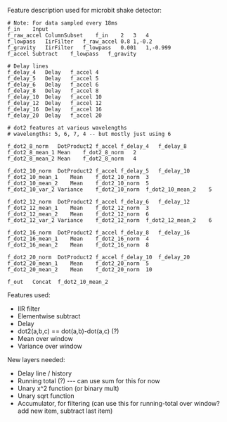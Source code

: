 Feature description used for microbit shake detector:

    # Note: For data sampled every 18ms
    f_in	Input
    f_raw_accel	ColumnSubset	f_in	2	3	4
    f_lowpass	IirFilter	f_raw_accel	0.8	1,-0.2
    f_gravity	IirFilter	f_lowpass	0.001	1,-0.999
    f_accel	Subtract	f_lowpass	f_gravity

    # Delay lines
    f_delay_4	Delay	f_accel	4
    f_delay_5	Delay	f_accel	5
    f_delay_6	Delay	f_accel	6
    f_delay_8	Delay	f_accel	8
    f_delay_10	Delay	f_accel	10
    f_delay_12	Delay	f_accel	12
    f_delay_16	Delay	f_accel	16
    f_delay_20	Delay	f_accel	20

    # dot2 features at various wavelengths
    # wavelengths: 5, 6, 7, 4 -- but mostly just using 6

    f_dot2_8_norm	DotProduct2	f_accel	f_delay_4	f_delay_8
    f_dot2_8_mean_1	Mean	f_dot2_8_norm	2
    f_dot2_8_mean_2	Mean	f_dot2_8_norm	4

    f_dot2_10_norm	DotProduct2	f_accel	f_delay_5	f_delay_10
    f_dot2_10_mean_1	Mean	f_dot2_10_norm	3
    f_dot2_10_mean_2	Mean	f_dot2_10_norm	5
    f_dot2_10_var_2	Variance	f_dot2_10_norm	f_dot2_10_mean_2	5

    f_dot2_12_norm	DotProduct2	f_accel	f_delay_6	f_delay_12
    f_dot2_12_mean_1	Mean	f_dot2_12_norm	3
    f_dot2_12_mean_2	Mean	f_dot2_12_norm	6
    f_dot2_12_var_2	Variance	f_dot2_12_norm	f_dot2_12_mean_2	6

    f_dot2_16_norm	DotProduct2	f_accel	f_delay_8	f_delay_16
    f_dot2_16_mean_1	Mean	f_dot2_16_norm	4
    f_dot2_16_mean_2	Mean	f_dot2_16_norm	8

    f_dot2_20_norm	DotProduct2	f_accel	f_delay_10	f_delay_20
    f_dot2_20_mean_1	Mean	f_dot2_20_norm	5
    f_dot2_20_mean_2	Mean	f_dot2_20_norm	10

    f_out	Concat	f_dot2_10_mean_2

Features used:
* IIR filter
* Elementwise subtract
* Delay
* dot2(a,b,c) == dot(a,b)-dot(a,c) (?)
* Mean over window
* Variance over window

New layers needed:
* Delay line / history
* Running total (?) --- can use sum for this for now
* Unary x^2 function (or binary mult)
* Unary sqrt function
* Accumulator, for filtering (can use this for running-total over window? add new item, subtract last item)

